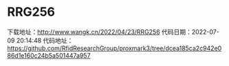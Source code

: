 # RRG256
下载地址：http://www.wangk.cn/2022/04/23/RRG256
代码日期：2022-07-09 20:14:48
代码地址：https://github.com/RfidResearchGroup/proxmark3/tree/dcea185ca2c942e086d1e160c24b5a501447a957
